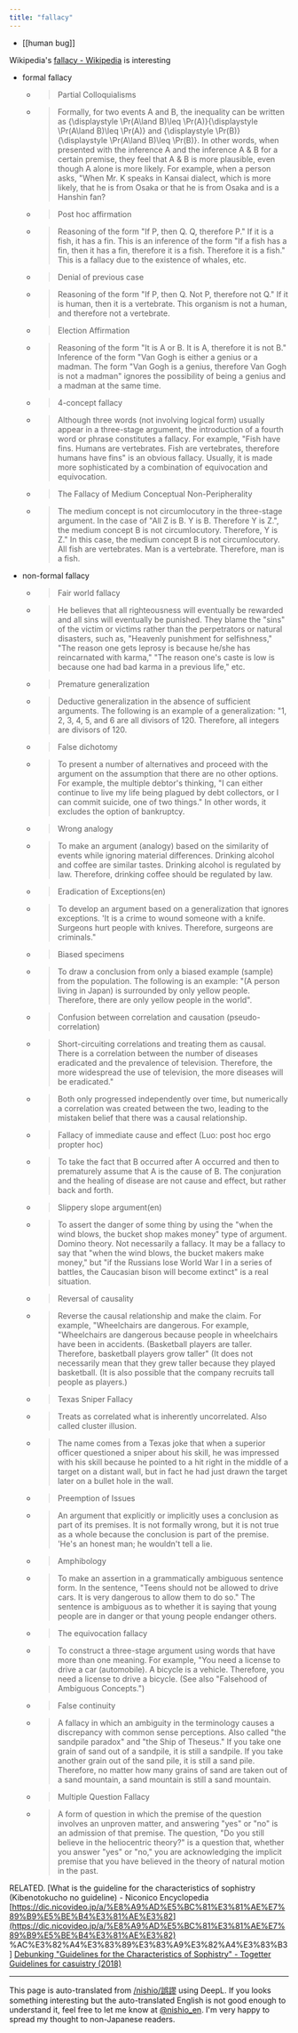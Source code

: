 ```yaml
---
title: "fallacy"
---
```


- [[human bug]]

Wikipedia's [fallacy - Wikipedia](https://ja.wikipedia.org/wiki/%E8%AA%A4%E8%AC%AC) is interesting
- formal fallacy
    - > Partial Colloquialisms
    - >  Formally, for two events A and B, the inequality can be written as {\displaystyle \Pr(A\land B)\leq \Pr(A)}{\displaystyle \Pr(A\land B)\leq \Pr(A)} and {\displaystyle \Pr(B)}{\displaystyle \Pr(A\land B)\leq \Pr(B)}. In other words, when presented with the inference A and the inference A & B for a certain premise, they feel that A & B is more plausible, even though A alone is more likely. For example, when a person asks, "When Mr. K speaks in Kansai dialect, which is more likely, that he is from Osaka or that he is from Osaka and is a Hanshin fan?
    - >  Post hoc affirmation
    - >  Reasoning of the form "If P, then Q. Q, therefore P." If it is a fish, it has a fin. This is an inference of the form "If a fish has a fin, then it has a fin, therefore it is a fish. Therefore it is a fish." This is a fallacy due to the existence of whales, etc.
    - >  Denial of previous case
    - >  Reasoning of the form "If P, then Q. Not P, therefore not Q." If it is human, then it is a vertebrate. This organism is not a human, and therefore not a vertebrate.
    - >  Election Affirmation
    - >  Reasoning of the form "It is A or B. It is A, therefore it is not B." Inference of the form "Van Gogh is either a genius or a madman. The form "Van Gogh is a genius, therefore Van Gogh is not a madman" ignores the possibility of being a genius and a madman at the same time.
    - >  4-concept fallacy
    - >  Although three words (not involving logical form) usually appear in a three-stage argument, the introduction of a fourth word or phrase constitutes a fallacy. For example, "Fish have fins. Humans are vertebrates. Fish are vertebrates, therefore humans have fins" is an obvious fallacy. Usually, it is made more sophisticated by a combination of equivocation and equivocation.
    - >  The Fallacy of Medium Conceptual Non-Peripherality
    - >  The medium concept is not circumlocutory in the three-stage argument. In the case of "All Z is B. Y is B. Therefore Y is Z.", the medium concept B is not circumlocutory. Therefore, Y is Z." In this case, the medium concept B is not circumlocutory. All fish are vertebrates. Man is a vertebrate. Therefore, man is a fish.
- non-formal fallacy
    - > Fair world fallacy
    - >  He believes that all righteousness will eventually be rewarded and all sins will eventually be punished. They blame the "sins" of the victim or victims rather than the perpetrators or natural disasters, such as, "Heavenly punishment for selfishness," "The reason one gets leprosy is because he/she has reincarnated with karma," "The reason one's caste is low is because one had bad karma in a previous life," etc.
    - >  Premature generalization
    - >  Deductive generalization in the absence of sufficient arguments. The following is an example of a generalization: "1, 2, 3, 4, 5, and 6 are all divisors of 120. Therefore, all integers are divisors of 120.
    - >  False dichotomy
    - >  To present a number of alternatives and proceed with the argument on the assumption that there are no other options. For example, the multiple debtor's thinking, "I can either continue to live my life being plagued by debt collectors, or I can commit suicide, one of two things." In other words, it excludes the option of bankruptcy.
    - >  Wrong analogy
    - >  To make an argument (analogy) based on the similarity of events while ignoring material differences. Drinking alcohol and coffee are similar tastes. Drinking alcohol is regulated by law. Therefore, drinking coffee should be regulated by law.
    - >  Eradication of Exceptions(en)
    - >  To develop an argument based on a generalization that ignores exceptions. 'It is a crime to wound someone with a knife. Surgeons hurt people with knives. Therefore, surgeons are criminals."
    - >  Biased specimens
    - >  To draw a conclusion from only a biased example (sample) from the population. The following is an example: "(A person living in Japan) is surrounded by only yellow people. Therefore, there are only yellow people in the world".
    - >  Confusion between correlation and causation (pseudo-correlation)
    - >  Short-circuiting correlations and treating them as causal. There is a correlation between the number of diseases eradicated and the prevalence of television. Therefore, the more widespread the use of television, the more diseases will be eradicated."
    - >  Both only progressed independently over time, but numerically a correlation was created between the two, leading to the mistaken belief that there was a causal relationship.
    - >  Fallacy of immediate cause and effect (Luo: post hoc ergo propter hoc)
    - >  To take the fact that B occurred after A occurred and then to prematurely assume that A is the cause of B. The conjuration and the healing of disease are not cause and effect, but rather back and forth.
    - >  Slippery slope argument(en)
    - >  To assert the danger of some thing by using the "when the wind blows, the bucket shop makes money" type of argument. Domino theory. Not necessarily a fallacy. It may be a fallacy to say that "when the wind blows, the bucket makers make money," but "if the Russians lose World War I in a series of battles, the Caucasian bison will become extinct" is a real situation.
    - >  Reversal of causality
    - >  Reverse the causal relationship and make the claim. For example, "Wheelchairs are dangerous. For example, "Wheelchairs are dangerous because people in wheelchairs have been in accidents. (Basketball players are taller. Therefore, basketball players grow taller" (It does not necessarily mean that they grew taller because they played basketball. (It is also possible that the company recruits tall people as players.)
    - >  Texas Sniper Fallacy
    - >  Treats as correlated what is inherently uncorrelated. Also called cluster illusion.
    - >  The name comes from a Texas joke that when a superior officer questioned a sniper about his skill, he was impressed with his skill because he pointed to a hit right in the middle of a target on a distant wall, but in fact he had just drawn the target later on a bullet hole in the wall.
    - >  Preemption of Issues
    - >  An argument that explicitly or implicitly uses a conclusion as part of its premises. It is not formally wrong, but it is not true as a whole because the conclusion is part of the premise. 'He's an honest man; he wouldn't tell a lie.
    - >  Amphibology
    - >  To make an assertion in a grammatically ambiguous sentence form. In the sentence, "Teens should not be allowed to drive cars. It is very dangerous to allow them to do so." The sentence is ambiguous as to whether it is saying that young people are in danger or that young people endanger others.
    - >  The equivocation fallacy
    - >  To construct a three-stage argument using words that have more than one meaning. For example, "You need a license to drive a car (automobile). A bicycle is a vehicle. Therefore, you need a license to drive a bicycle. (See also "Falsehood of Ambiguous Concepts.")
    - >  False continuity
    - >  A fallacy in which an ambiguity in the terminology causes a discrepancy with common sense perceptions. Also called "the sandpile paradox" and "the Ship of Theseus." If you take one grain of sand out of a sandpile, it is still a sandpile. If you take another grain out of the sand pile, it is still a sand pile. Therefore, no matter how many grains of sand are taken out of a sand mountain, a sand mountain is still a sand mountain.
    - >  Multiple Question Fallacy
    - >  A form of question in which the premise of the question involves an unproven matter, and answering "yes" or "no" is an admission of that premise. The question, "Do you still believe in the heliocentric theory?" is a question that, whether you answer "yes" or "no," you are acknowledging the implicit premise that you have believed in the theory of natural motion in the past.

RELATED.
[What is the guideline for the characteristics of sophistry (Kibenotokucho no guideline) - Niconico Encyclopedia [https://dic.nicovideo.jp/a/%E8%A9%AD%E5%BC%81%E3%81%AE%E7%89%B9%E5%BE%B4%E3%81%AE%E3%82](https://dic.nicovideo.jp/a/%E8%A9%AD%E5%BC%81%E3%81%AE%E7%89%B9%E5%BE%B4%E3%81%AE%E3%82) %AC%E3%82%A4%E3%83%89%E3%83%A9%E3%82%A4%E3%83%B3]
[Debunking "Guidelines for the Characteristics of Sophistry" - Togetter](https://togetter.com/li/476728)
[Guidelines for casuistry (2018)](https://anond.hatelabo.jp/20181201124705)

---
This page is auto-translated from [/nishio/誤謬](https://scrapbox.io/nishio/誤謬) using DeepL. If you looks something interesting but the auto-translated English is not good enough to understand it, feel free to let me know at [@nishio_en](https://twitter.com/nishio_en). I'm very happy to spread my thought to non-Japanese readers.